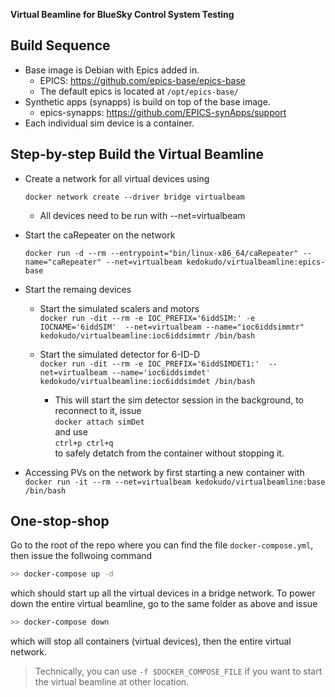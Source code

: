 __Virtual Beamline for BlueSky Control System Testing__

## Build Sequence
* Base image is Debian with Epics added in.
    * EPICS: https://github.com/epics-base/epics-base
    * The default epics is located at `/opt/epics-base/`
* Synthetic apps (synapps) is build on top of the base image.
    * epics-synapps: https://github.com/EPICS-synApps/support
* Each individual sim device is a container.


## Step-by-step Build the Virtual Beamline
* Create a network for all virtual devices using

    `docker network create --driver bridge virtualbeam`
    
    * All devices need to be run with --net=virtualbeam
* Start the caRepeater on the network

    `docker run -d --rm --entrypoint="bin/linux-x86_64/caRepeater" --name="caRepeater" --net=virtualbeam kedokudo/virtualbeamline:epics-base`

* Start the remaing devices
    * Start the simulated scalers and motors  
    `docker run -dit --rm -e IOC_PREFIX='6iddSIM:' -e IOCNAME='6iddSIM'  --net=virtualbeam --name="ioc6iddsimmtr" kedokudo/virtualbeamline:ioc6iddsimmtr /bin/bash`

    * Start the simulated detector for 6-ID-D  
    `docker run -dit --rm -e IOC_PREFIX='6iddSIMDET1:'  --net=virtualbeam --name='ioc6iddsimdet' kedokudo/virtualbeamline:ioc6iddsimdet /bin/bash`
        * This will start the sim detector session in the background, to reconnect to it, issue  
            `docker attach simDet`  
        and use  
            `ctrl+p ctrl+q`  
        to safely detatch from the container without stopping it.

* Accessing PVs on the network by first starting a new container with  
    `docker run -it --rm --net=virtualbeam kedokudo/virtualbeamline:base /bin/bash`  


## One-stop-shop

Go to the root of the repo where you can find the file `docker-compose.yml`, then issue the follwoing command

```bash
>> docker-compose up -d
```

which should start up all the virtual devices in a bridge network.  To power down the entire virtual beamline, go to the same folder as above and issue

```bash
>> docker-compose down
```

which will stop all containers (virtual devices), then the entire virtual network.

> Technically, you can use `-f $DOCKER_COMPOSE_FILE` if you want to start the virtual beamline at other location.
